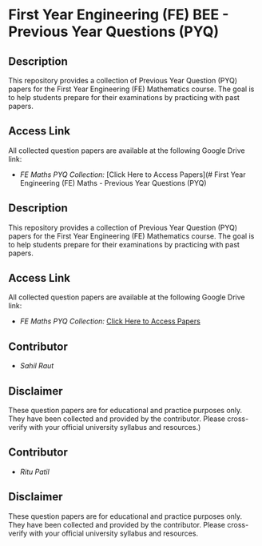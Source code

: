 # First Year Engineering (FE) BEE - Previous Year Questions (PYQ)

## Description

This repository provides a collection of Previous Year Question (PYQ) papers for the First Year Engineering (FE) Mathematics course. The goal is to help students prepare for their examinations by practicing with past papers.

## Access Link

All collected question papers are available at the following Google Drive link:

* *FE Maths PYQ Collection:* [Click Here to Access Papers](# First Year Engineering (FE) Maths - Previous Year Questions (PYQ)

## Description

This repository provides a collection of Previous Year Question (PYQ) papers for the First Year Engineering (FE) Mathematics course. The goal is to help students prepare for their examinations by practicing with past papers.

## Access Link

All collected question papers are available at the following Google Drive link:

* *FE Maths PYQ Collection:* [Click Here to Access Papers](https://drive.google.com/drive/folders/17hAzqSmp1rbAlABn35YNbFfNsx72ghJZ?usp=sharing)


## Contributor

* *Sahil Raut*

## Disclaimer

These question papers are for educational and practice purposes only. They have been collected and provided by the contributor. Please cross-verify with your official university syllabus and resources.)


## Contributor

* *Ritu Patil*

## Disclaimer

These question papers are for educational and practice purposes only. They have been collected and provided by the contributor. Please cross-verify with your official university syllabus and resources.
